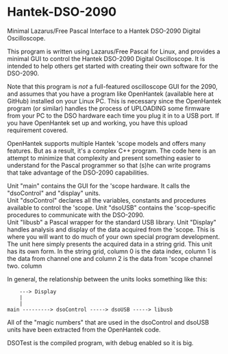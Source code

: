 # Hantek-DSO-2090
Minimal Lazarus/Free Pascal Interface to a Hantek DSO-2090 Digital Oscilloscope.  

This program is written using Lazarus/Free Pascal for Linux, and provides a minimal GUI to control the Hantek DSO-2090 Digital Oscilloscope.  It is intended to help others get started with creating their own software for the DSO-2090. 

Note that this program is _not_ a full-featured oscilloscope GUI for the 2090, and assumes that you have a program like OpenHantek (available here at GitHub) installed on your Linux PC.  This is necessary since the OpenHantek program (or similar) handles the process of UPLOADING some firmware from your PC to the DSO hardware each time you plug it in to a USB port. If you have OpenHantek set up and working, you have this upload requirement covered.

OpenHantek supports multiple Hantek 'scope models and offers many features.  But as a result, it's a complex C++ program.  The code here is an attempt to minimize that complexity and present something easier to understand for the Pascal programmer so that (s)he can write programs that take advantage of the DSO-2090 capabilities. 

Unit "main" contains the GUI for the 'scope hardware.  It calls the "dsoControl" and "display" units.  
Unit "dsoControl" declares all the variables, constants and procedures available to control the 'scope.
Unit "dsoUSB" contains the 'scop-specific procedures to communicate with the DSO-2090.  
Unit "libusb" a Pascal wrapper for the standard USB library.
Unit "Display" handles analysis and display of the data acquired from the 'scope.  This is where you will 
	want to do much of your own special program development.  The unit here simply 	presents the acquired
 	data in a string grid.  This unit has its own form.  In the string grid, column 0 is the data index, column 1
	is the data from channel one and column 2 is the data from 'scope channel two.
	column 

In general, the relationship between the units looks something like this:

		---> Display 
		|
		|
	main ---------> dsoControl -----> dsoUSB -----> libusb

All of the "magic numbers" that are used in the dsoControl and dsoUSB units have been extracted from the OpenHantek
code.

DSOTest is the compiled program, with debug enabled so it is big.
